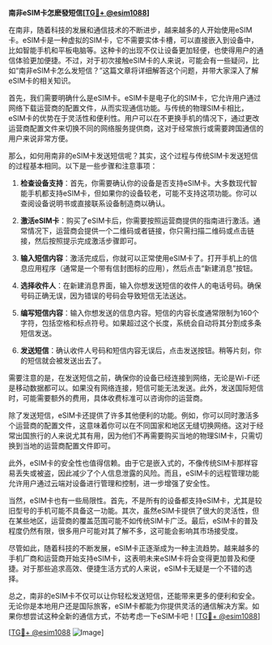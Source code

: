 **南非eSIM卡怎麽發短信[[TG💪+ @esim1088](https://t.me/s/esim1088)]**

在南非，随着科技的发展和通信技术的不断进步，越来越多的人开始使用eSIM卡。eSIM卡是一种虚拟的SIM卡，它不需要实体卡槽，可以直接嵌入到设备中，比如智能手机和平板电脑等。这种卡的出现不仅让设备更加轻便，也使得用户的通信体验更加便捷。不过，对于初次接触eSIM卡的人来说，可能会有一些疑问，比如“南非eSIM卡怎么发短信？”这篇文章将详细解答这个问题，并带大家深入了解eSIM卡的相关知识。

首先，我们需要明确什么是eSIM卡。eSIM卡是电子化的SIM卡，它允许用户通过网络下载运营商的配置文件，从而实现通信功能。与传统的物理SIM卡相比，eSIM卡的优势在于灵活性和便利性。用户可以在不更换手机的情况下，通过更改运营商配置文件来切换不同的网络服务提供商，这对于经常旅行或需要跨国通信的用户来说非常方便。

那么，如何用南非的eSIM卡发送短信呢？其实，这个过程与传统SIM卡发送短信的过程基本相同。以下是一些步骤和注意事项：

1. **检查设备支持**：首先，你需要确认你的设备是否支持eSIM卡。大多数现代智能手机都支持eSIM卡，但如果你的设备较老，可能不支持这项功能。你可以查阅设备说明书或直接联系设备制造商以确认。

2. **激活eSIM卡**：购买了eSIM卡后，你需要按照运营商提供的指南进行激活。通常情况下，运营商会提供一个二维码或者链接，你只需扫描二维码或点击链接，然后按照提示完成激活步骤即可。

3. **输入短信内容**：激活完成后，你就可以正常使用eSIM卡了。打开手机上的信息应用程序（通常是一个带有信封图标的应用），然后点击“新建消息”按钮。

4. **选择收件人**：在新建消息界面，输入你想发送短信的收件人的电话号码。确保号码正确无误，因为错误的号码会导致短信无法送达。

5. **编写短信内容**：输入你想发送的信息内容。短信的内容长度通常限制为160个字符，包括空格和标点符号。如果超过这个长度，系统会自动将其分割成多条短信发送。

6. **发送短信**：确认收件人号码和短信内容无误后，点击发送按钮。稍等片刻，你的短信就会被发送出去了。

需要注意的是，在发送短信之前，确保你的设备已经连接到网络，无论是Wi-Fi还是移动数据都可以。如果没有网络连接，短信可能无法发送。此外，发送国际短信时，可能需要额外的费用，具体收费标准可以咨询你的运营商。

除了发送短信，eSIM卡还提供了许多其他便利的功能。例如，你可以同时激活多个运营商的配置文件，这意味着你可以在不同国家和地区无缝切换网络。这对于经常出国旅行的人来说尤其有用，因为他们不再需要购买当地的物理SIM卡，只需切换到当地的运营商配置文件即可。

此外，eSIM卡的安全性也值得信赖。由于它是嵌入式的，不像传统SIM卡那样容易丢失或被盗，因此减少了个人信息泄露的风险。而且，eSIM卡的远程管理功能允许用户通过云端对设备进行管理和控制，进一步增强了安全性。

当然，eSIM卡也有一些局限性。首先，不是所有的设备都支持eSIM卡，尤其是较旧型号的手机可能不具备这一功能。其次，虽然eSIM卡提供了很大的灵活性，但在某些地区，运营商的覆盖范围可能不如传统SIM卡广泛。最后，eSIM卡的普及程度仍然有限，很多用户可能对其了解不多，这可能会影响其市场接受度。

尽管如此，随着科技的不断发展，eSIM卡正逐渐成为一种主流趋势。越来越多的手机厂商和运营商开始支持eSIM卡，这表明未来eSIM卡将会变得更加普及和便捷。对于那些追求高效、便捷生活方式的人来说，eSIM卡无疑是一个不错的选择。

总之，南非的eSIM卡不仅可以让你轻松发送短信，还能带来更多的便利和安全。无论你是本地用户还是国际旅客，eSIM卡都能为你提供灵活的通信解决方案。如果你想尝试这种全新的通信方式，不妨考虑一下eSIM卡吧！[[TG💪+ @esim1088](https://t.me/s/esim1088)]

[[TG💪+ @esim1088](https://t.me/s/esim1088) ![Image](https://i.postimg.cc/4NQfJmqS/Snipaste-2025-05-13-00-14-12.png)]